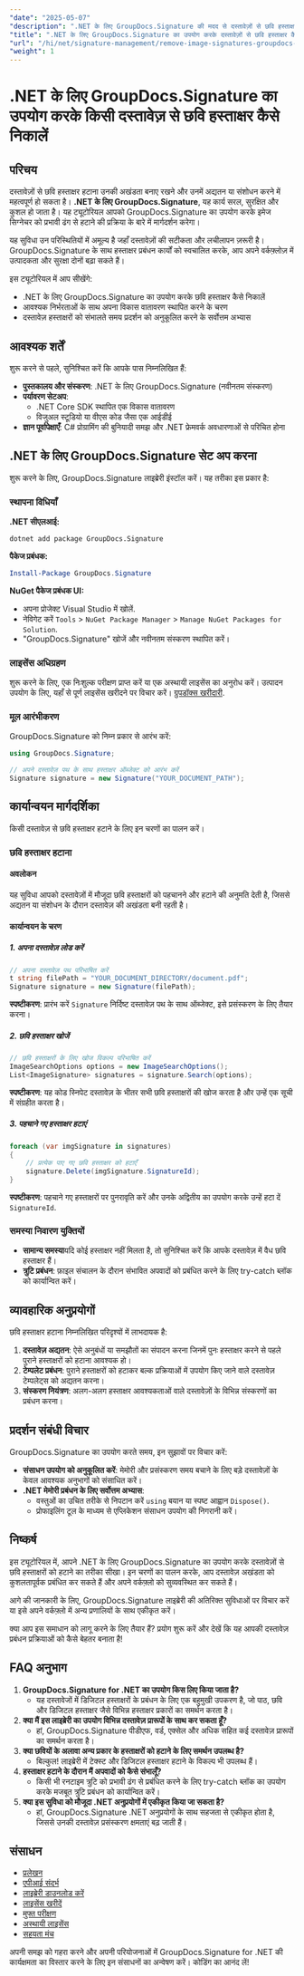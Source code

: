 ```yaml
---
"date": "2025-05-07"
"description": ".NET के लिए GroupDocs.Signature की मदद से दस्तावेज़ों से छवि हस्ताक्षरों को कुशलतापूर्वक निकालने का तरीका जानें। अपने दस्तावेज़ वर्कफ़्लो को सुव्यवस्थित करें और अखंडता बनाए रखें।"
"title": ".NET के लिए GroupDocs.Signature का उपयोग करके दस्तावेज़ों से छवि हस्ताक्षर कैसे निकालें"
"url": "/hi/net/signature-management/remove-image-signatures-groupdocs-dotnet/"
"weight": 1
---
```


# .NET के लिए GroupDocs.Signature का उपयोग करके किसी दस्तावेज़ से छवि हस्ताक्षर कैसे निकालें

## परिचय

दस्तावेज़ों से छवि हस्ताक्षर हटाना उनकी अखंडता बनाए रखने और उनमें अद्यतन या संशोधन करने में महत्वपूर्ण हो सकता है। **.NET के लिए GroupDocs.Signature**, यह कार्य सरल, सुरक्षित और कुशल हो जाता है। यह ट्यूटोरियल आपको GroupDocs.Signature का उपयोग करके इमेज सिग्नेचर को प्रभावी ढंग से हटाने की प्रक्रिया के बारे में मार्गदर्शन करेगा।

यह सुविधा उन परिस्थितियों में अमूल्य है जहाँ दस्तावेज़ों की सटीकता और लचीलापन ज़रूरी है। GroupDocs.Signature के साथ हस्ताक्षर प्रबंधन कार्यों को स्वचालित करके, आप अपने वर्कफ़्लोज़ में उत्पादकता और सुरक्षा दोनों बढ़ा सकते हैं।

इस ट्यूटोरियल में आप सीखेंगे:
- .NET के लिए GroupDocs.Signature का उपयोग करके छवि हस्ताक्षर कैसे निकालें
- आवश्यक निर्भरताओं के साथ अपना विकास वातावरण स्थापित करने के चरण
- दस्तावेज़ हस्ताक्षरों को संभालते समय प्रदर्शन को अनुकूलित करने के सर्वोत्तम अभ्यास

## आवश्यक शर्तें

शुरू करने से पहले, सुनिश्चित करें कि आपके पास निम्नलिखित हैं:

- **पुस्तकालय और संस्करण**: .NET के लिए GroupDocs.Signature (नवीनतम संस्करण)
- **पर्यावरण सेटअप**:
  - .NET Core SDK स्थापित एक विकास वातावरण
  - विजुअल स्टूडियो या वीएस कोड जैसा एक आईडीई
- **ज्ञान पूर्वापेक्षाएँ**: C# प्रोग्रामिंग की बुनियादी समझ और .NET फ्रेमवर्क अवधारणाओं से परिचित होना

## .NET के लिए GroupDocs.Signature सेट अप करना

शुरू करने के लिए, GroupDocs.Signature लाइब्रेरी इंस्टॉल करें। यह तरीका इस प्रकार है:

### स्थापना विधियाँ

**.NET सीएलआई:**

```bash
dotnet add package GroupDocs.Signature
```

**पैकेज प्रबंधक:**

```powershell
Install-Package GroupDocs.Signature
```

**NuGet पैकेज प्रबंधक UI:**

- अपना प्रोजेक्ट Visual Studio में खोलें.
- नेविगेट करें `Tools` > `NuGet Package Manager` > `Manage NuGet Packages for Solution`.
- "GroupDocs.Signature" खोजें और नवीनतम संस्करण स्थापित करें।

### लाइसेंस अधिग्रहण

शुरू करने के लिए, एक निःशुल्क परीक्षण प्राप्त करें या एक अस्थायी लाइसेंस का अनुरोध करें। उत्पादन उपयोग के लिए, यहाँ से पूर्ण लाइसेंस खरीदने पर विचार करें। [ग्रुपडॉक्स खरीदारी](https://purchase.groupdocs.com/buy).

### मूल आरंभीकरण

GroupDocs.Signature को निम्न प्रकार से आरंभ करें:

```csharp
using GroupDocs.Signature;

// अपने दस्तावेज़ पथ के साथ हस्ताक्षर ऑब्जेक्ट को आरंभ करें
Signature signature = new Signature("YOUR_DOCUMENT_PATH");
```

## कार्यान्वयन मार्गदर्शिका

किसी दस्तावेज़ से छवि हस्ताक्षर हटाने के लिए इन चरणों का पालन करें।

### छवि हस्ताक्षर हटाना

#### अवलोकन

यह सुविधा आपको दस्तावेज़ों में मौजूदा छवि हस्ताक्षरों को पहचानने और हटाने की अनुमति देती है, जिससे अद्यतन या संशोधन के दौरान दस्तावेज़ की अखंडता बनी रहती है।

#### कार्यान्वयन के चरण

##### 1. अपना दस्तावेज़ लोड करें

```csharp
// अपना दस्तावेज़ पथ परिभाषित करें
t string filePath = "YOUR_DOCUMENT_DIRECTORY/document.pdf";
Signature signature = new Signature(filePath);
```

**स्पष्टीकरण**: प्रारंभ करें `Signature` निर्दिष्ट दस्तावेज़ पथ के साथ ऑब्जेक्ट, इसे प्रसंस्करण के लिए तैयार करना।

##### 2. छवि हस्ताक्षर खोजें

```csharp
// छवि हस्ताक्षरों के लिए खोज विकल्प परिभाषित करें
ImageSearchOptions options = new ImageSearchOptions();
List<ImageSignature> signatures = signature.Search(options);
```

**स्पष्टीकरण**: यह कोड स्निपेट दस्तावेज़ के भीतर सभी छवि हस्ताक्षरों की खोज करता है और उन्हें एक सूची में संग्रहीत करता है।

##### 3. पहचाने गए हस्ताक्षर हटाएं

```csharp
foreach (var imgSignature in signatures)
{
    // प्रत्येक पाए गए छवि हस्ताक्षर को हटाएँ
    signature.Delete(imgSignature.SignatureId);
}
```

**स्पष्टीकरण**: पहचाने गए हस्ताक्षरों पर पुनरावृति करें और उनके अद्वितीय का उपयोग करके उन्हें हटा दें `SignatureId`.

### समस्या निवारण युक्तियों

- **सामान्य समस्या**यदि कोई हस्ताक्षर नहीं मिलता है, तो सुनिश्चित करें कि आपके दस्तावेज़ में वैध छवि हस्ताक्षर हैं।
- **त्रुटि प्रबंधन**: फ़ाइल संचालन के दौरान संभावित अपवादों को प्रबंधित करने के लिए try-catch ब्लॉक को कार्यान्वित करें।

## व्यावहारिक अनुप्रयोगों

छवि हस्ताक्षर हटाना निम्नलिखित परिदृश्यों में लाभदायक है:
1. **दस्तावेज़ अद्यतन**: ऐसे अनुबंधों या समझौतों का संपादन करना जिनमें पुनः हस्ताक्षर करने से पहले पुराने हस्ताक्षरों को हटाना आवश्यक हो।
2. **टेम्पलेट प्रबंधन**: पुराने हस्ताक्षरों को हटाकर बल्क प्रक्रियाओं में उपयोग किए जाने वाले दस्तावेज़ टेम्पलेट्स को अद्यतन करना।
3. **संस्करण नियंत्रण**: अलग-अलग हस्ताक्षर आवश्यकताओं वाले दस्तावेज़ों के विभिन्न संस्करणों का प्रबंधन करना।

## प्रदर्शन संबंधी विचार

GroupDocs.Signature का उपयोग करते समय, इन सुझावों पर विचार करें:
- **संसाधन उपयोग को अनुकूलित करें**: मेमोरी और प्रसंस्करण समय बचाने के लिए बड़े दस्तावेज़ों के केवल आवश्यक अनुभागों को संसाधित करें।
- **.NET मेमोरी प्रबंधन के लिए सर्वोत्तम अभ्यास**:
  - वस्तुओं का उचित तरीके से निपटान करें `using` बयान या स्पष्ट आह्वान `Dispose()`.
  - प्रोफाइलिंग टूल के माध्यम से एप्लिकेशन संसाधन उपयोग की निगरानी करें।

## निष्कर्ष

इस ट्यूटोरियल में, आपने .NET के लिए GroupDocs.Signature का उपयोग करके दस्तावेज़ों से छवि हस्ताक्षरों को हटाने का तरीका सीखा। इन चरणों का पालन करके, आप दस्तावेज़ अखंडता को कुशलतापूर्वक प्रबंधित कर सकते हैं और अपने वर्कफ़्लो को सुव्यवस्थित कर सकते हैं।

आगे की जानकारी के लिए, GroupDocs.Signature लाइब्रेरी की अतिरिक्त सुविधाओं पर विचार करें या इसे अपने वर्कफ़्लो में अन्य प्रणालियों के साथ एकीकृत करें।

क्या आप इस समाधान को लागू करने के लिए तैयार हैं? प्रयोग शुरू करें और देखें कि यह आपकी दस्तावेज़ प्रबंधन प्रक्रियाओं को कैसे बेहतर बनाता है!

## FAQ अनुभाग

1. **GroupDocs.Signature for .NET का उपयोग किस लिए किया जाता है?**
   - यह दस्तावेजों में डिजिटल हस्ताक्षरों के प्रबंधन के लिए एक बहुमुखी उपकरण है, जो पाठ, छवि और डिजिटल हस्ताक्षर जैसे विभिन्न हस्ताक्षर प्रकारों का समर्थन करता है।
2. **क्या मैं इस लाइब्रेरी का उपयोग विभिन्न दस्तावेज़ प्रारूपों के साथ कर सकता हूँ?**
   - हां, GroupDocs.Signature पीडीएफ, वर्ड, एक्सेल और अधिक सहित कई दस्तावेज़ प्रारूपों का समर्थन करता है।
3. **क्या छवियों के अलावा अन्य प्रकार के हस्ताक्षरों को हटाने के लिए समर्थन उपलब्ध है?**
   - बिल्कुल! लाइब्रेरी में टेक्स्ट और डिजिटल हस्ताक्षर हटाने के विकल्प भी उपलब्ध हैं।
4. **हस्ताक्षर हटाने के दौरान मैं अपवादों को कैसे संभालूँ?**
   - किसी भी रनटाइम त्रुटि को प्रभावी ढंग से प्रबंधित करने के लिए try-catch ब्लॉक का उपयोग करके मजबूत त्रुटि प्रबंधन को कार्यान्वित करें।
5. **क्या इस सुविधा को मौजूदा .NET अनुप्रयोगों में एकीकृत किया जा सकता है?**
   - हां, GroupDocs.Signature .NET अनुप्रयोगों के साथ सहजता से एकीकृत होता है, जिससे उनकी दस्तावेज़ प्रसंस्करण क्षमताएं बढ़ जाती हैं।

## संसाधन

- [प्रलेखन](https://docs.groupdocs.com/signature/net/)
- [एपीआई संदर्भ](https://reference.groupdocs.com/signature/net/)
- [लाइब्रेरी डाउनलोड करें](https://releases.groupdocs.com/signature/net/)
- [लाइसेंस खरीदें](https://purchase.groupdocs.com/buy)
- [मुफ्त परीक्षण](https://releases.groupdocs.com/signature/net/)
- [अस्थायी लाइसेंस](https://purchase.groupdocs.com/temporary-license/)
- [सहयता मंच](https://forum.groupdocs.com/c/signature/)

अपनी समझ को गहरा करने और अपनी परियोजनाओं में GroupDocs.Signature for .NET की कार्यक्षमता का विस्तार करने के लिए इन संसाधनों का अन्वेषण करें। कोडिंग का आनंद लें!